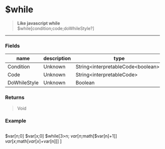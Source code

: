 # **$while**
> **Like javascript while** <br/>
> $while[condition;code;doWhileStyle?]
- - -

### Fields
| name | description | type | required |
|------|-------------|------|----------|
| Condition | Unknown | String&lt;interpretableCode&lt;boolean&gt;&gt; | True |
| Code | Unknown | String&lt;interpretableCode&gt; | True |
| DoWhileStyle | Unknown | Boolean | False |

### Returns
> Void

### Example
> ```php
$var[n;0]
$var[x;0]
$while[3>n;
	$var[n;$math[$var[n]+1]]
	$var[x;$math[$var[x]+$var[n]]]
]
```